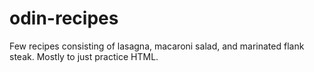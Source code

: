 # odin-recipes
Few recipes consisting of lasagna, macaroni salad, and marinated flank steak. Mostly to just practice HTML.